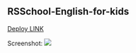 ## RSSchool-English-for-kids

[Deploy LINK](https://senobiot.github.io/RSSchool-Gem-puzzle/gem-puzzle/)
 
Screenshot: ![](https://i.imgur.com/COf3IwC.jpg)
